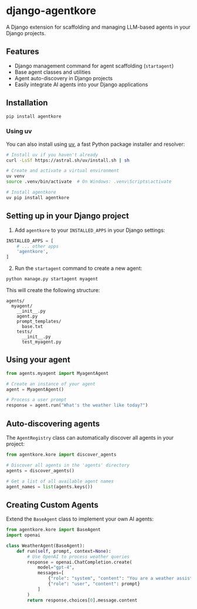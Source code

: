 # django-agentkore

A Django extension for scaffolding and managing LLM-based agents in your Django projects.

## Features

- Django management command for agent scaffolding (`startagent`)
- Base agent classes and utilities
- Agent auto-discovery in Django projects
- Easily integrate AI agents into your Django applications

## Installation

```bash
pip install agentkore
```

### Using uv

You can also install using [uv](https://github.com/astral-sh/uv), a fast Python package installer and resolver:

```bash
# Install uv if you haven't already
curl -LsSf https://astral.sh/uv/install.sh | sh

# Create and activate a virtual environment
uv venv
source .venv/bin/activate  # On Windows: .venv\Scripts\activate

# Install agentkore
uv pip install agentkore
```

## Setting up in your Django project

1. Add `agentkore` to your `INSTALLED_APPS` in your Django settings:

```python
INSTALLED_APPS = [
    # ... other apps
    'agentkore',
]
```

2. Run the `startagent` command to create a new agent:

```bash
python manage.py startagent myagent
```

This will create the following structure:
```
agents/
  myagent/
    __init__.py
    agent.py
    prompt_templates/
      base.txt
    tests/
      __init__.py
      test_myagent.py
```

## Using your agent

```python
from agents.myagent import MyagentAgent

# Create an instance of your agent
agent = MyagentAgent()

# Process a user prompt
response = agent.run("What's the weather like today?")
```

## Auto-discovering agents

The `AgentRegistry` class can automatically discover all agents in your project:

```python
from agentkore.kore import discover_agents

# Discover all agents in the 'agents' directory
agents = discover_agents()

# Get a list of all available agent names
agent_names = list(agents.keys())
```

## Creating Custom Agents

Extend the `BaseAgent` class to implement your own AI agents:

```python
from agentkore.kore import BaseAgent
import openai

class WeatherAgent(BaseAgent):
    def run(self, prompt, context=None):
        # Use OpenAI to process weather queries
        response = openai.ChatCompletion.create(
            model="gpt-4",
            messages=[
                {"role": "system", "content": "You are a weather assistant."},
                {"role": "user", "content": prompt}
            ]
        )
        return response.choices[0].message.content
```
